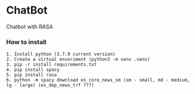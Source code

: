 # ChatBot
Chatbot with RASA

### How to install
    1. Install python (3.7.9 current version)
    2. Create a virtual envoriment (python3 -m venv .venv)
    3. pip -r install requirements.txt
    4. pip install spacy
    5. pip install rasa
    6. python -m spacy download es_core_news_sm (sm - small, md - medium, lg - large) (es_dep_news_trf ???)